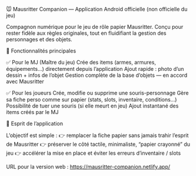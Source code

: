 🐭 Mausritter Companion — Application Android officielle (non officielle du jeu)

Compagnon numérique pour le jeu de rôle papier Mausritter.
Conçu pour rester fidèle aux règles originales, tout en fluidifiant la gestion des personnages et des objets.

🎲 Fonctionnalités principales

✅ Pour le MJ (Maître du jeu)
Crée des items (armes, armures, équipements...) directement depuis l’application
Ajout rapide : photo d’un dessin + infos de l’objet
Gestion complète de la base d’objets — en accord avec Mausritter

✅ Pour les joueurs
Crée, modifie ou supprime une souris-personnage
Gère sa fiche perso comme sur papier (stats, slots, inventaire, conditions…)
Possibilité de tuer une souris (si elle meurt en jeu)
Ajout instantané des items créés par le MJ


🎯 Esprit de l’application

L’objectif est simple :
👉 remplacer la fiche papier sans jamais trahir l’esprit de Mausritter
👉 préserver le côté tactile, minimaliste, “papier crayonné” du jeu
👉 accélérer la mise en place et éviter les erreurs d’inventaire / slots

URL pour la version web : https://mausritter-companion.netlify.app/
